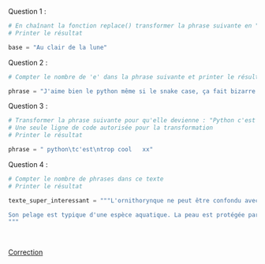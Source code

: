 Question 1 :

```python
# En chaînant la fonction replace() transformer la phrase suivante en "Au clair du soleil"
# Printer le résultat

base = "Au clair de la lune"
```

Question 2 :

```python
# Compter le nombre de 'e' dans la phrase suivante et printer le résultat

phrase = "J'aime bien le python même si le snake case, ça fait bizarre au début"
```

Question 3 :

```python
# Transformer la phrase suivante pour qu'elle devienne : "Python c'est trop cool"
# Une seule ligne de code autorisée pour la transformation
# Printer le résultat

phrase = " python\tc'est\ntrop cool   xx"
```

Question 4 :

```python
# Compter le nombre de phrases dans ce texte
# Printer le résultat

texte_super_interessant = """L'ornithorynque ne peut être confondu avec aucun autre animal. C'est un petit mammifère – il dépasse rarement 2 kg – vraiment original, à la fourrure courte et dense et au large bec de canard.

Son pelage est typique d'une espèce aquatique. La peau est protégée par une dense couche de poils de bourre, qui maintiennent une pellicule d'air tempéré entre elle et l'eau. Les poils de jarre, plus longs, protègent l'ensemble. La fourrure est presque aussi dense sur le ventre que sur le dos. Seule la couleur change.
"""
```

<br>

[Correction](Corrections/Correction%20-%20Manipulation%20de%20chaînes%20de%20caractères.md)
